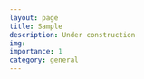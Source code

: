 ```yaml
---
layout: page
title: Sample
description: Under construction
img:
importance: 1
category: general
---
```

